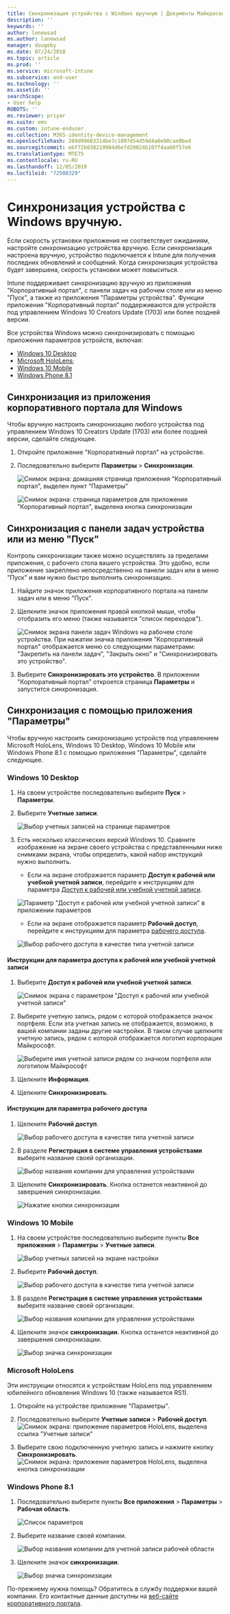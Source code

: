 ```yaml
---
title: Синхронизация устройства с Windows вручную | Документы Майкрософт
description: ''
keywords: ''
author: lenewsad
ms.author: lanewsad
manager: dougeby
ms.date: 07/24/2018
ms.topic: article
ms.prod: ''
ms.service: microsoft-intune
ms.subservice: end-user
ms.technology: ''
ms.assetid: ''
searchScope:
- User help
ROBOTS: ''
ms.reviewer: priyar
ms.suite: ems
ms.custom: intune-enduser
ms.collection: M365-identity-device-management
ms.openlocfilehash: 289d99603314be7c1097d54d59d4a0e90cae0bed
ms.sourcegitcommit: ebf72b038219904d6e7d20024b107f4aa68f57e6
ms.translationtype: MTE75
ms.contentlocale: ru-RU
ms.lasthandoff: 12/05/2019
ms.locfileid: "72508329"
---
```

# <a name="sync-your-windows-device-manually"></a>Синхронизация устройства с Windows вручную.

Если скорость установки приложения не соответствует ожиданиям, настройте синхронизацию устройства вручную. Если синхронизация настроена вручную, устройство подключается к Intune для получения последних обновлений и сообщений. Когда синхронизация устройства будет завершена, скорость установки может повыситься.

Intune поддерживает синхронизацию вручную из приложения "Корпоративный портал", с панели задач на рабочем столе или из меню "Пуск", а также из приложения "Параметры устройства". Функции приложения "Корпоративный портал" поддерживаются для устройств под управлением Windows 10 Creators Update (1703) или более поздней версии. 

Все устройства Windows можно синхронизировать с помощью приложения параметров устройств, включая:

* [Windows 10 Desktop](#windows-10-desktop)  
* [Microsoft HoloLens](#microsoft-hololens);   
* [Windows 10 Mobile](#windows-10-mobile)  
* [Windows Phone 8.1](#windows-phone-81)    

## <a name="sync-directly-from-company-portal-app-for-windows"></a>Синхронизация из приложения корпоративного портала для Windows
Чтобы вручную настроить синхронизацию любого устройства под управлением Windows 10 Creators Update (1703) или более поздней версии, сделайте следующее.

1. Откройте приложение "Корпоративный портал" на устройстве.

2. Последовательно выберите **Параметры** > **Синхронизации**.

    ![Снимок экрана: домашняя страница приложения "Корпоративный портал", выделен пункт "Параметры"](./media/RS1_homePage_settings_04.png)  
    
    ![Снимок экрана: страница параметров для приложения "Корпоративный портал", выделена кнопка синхронизации](./media/RS1_settingspage_sync05.png)  

## <a name="sync-from-device-taskbar-or-start-menu"></a>Синхронизация с панели задач устройства или из меню "Пуск"   

Контроль синхронизации также можно осуществлять за пределами приложения, с рабочего стола вашего устройства. Это удобно, если приложение закреплено непосредственно на панели задач или в меню "Пуск" и вам нужно быстро выполнить синхронизацию.  

1. Найдите значок приложения корпоративного портала на панели задач или в меню "Пуск".  
2. Щелкните значок приложения правой кнопкой мыши, чтобы отобразить его меню (также называется "список переходов").  

    ![Снимок экрана панели задач Windows на рабочем столе устройства. При нажатии значка приложения "Корпоративный портал" отображается меню со следующими параметрами: "Закрепить на панели задач", "Закрыть окно" и "Синхронизировать это устройство".](./media/sync-device-from-start-menu-1807.png)  

3. Выберите **Синхронизировать это устройство**. В приложении "Корпоративный портал" откроется страница **Параметры** и запустится синхронизация.  

## <a name="sync-from-settings-app"></a>Синхронизация с помощью приложения "Параметры" 
Чтобы вручную настроить синхронизацию устройств под управлением Microsoft HoloLens, Windows 10 Desktop, Windows 10 Mobile или Windows Phone 8.1 с помощью приложения "Параметры", сделайте следующее.  

### <a name="windows-10-desktop"></a>Windows 10 Desktop
1. На своем устройстве последовательно выберите **Пуск** > **Параметры**.

2. Выберите **Учетные записи**.

    ![Выбор учетных записей на странице параметров](./media/win10pc-sync-2-settings-accounts.png)  

3. Есть несколько классических версий Windows 10. Сравните изображение на экране своего устройства с представленными ниже снимками экрана, чтобы определить, какой набор инструкций нужно выполнить. 

    * Если на экране отображается параметр **Доступ к рабочей или учебной учетной записи**, перейдите к инструкциям для параметра [Доступ к рабочей или учебной учетной записи](#access-work-or-school-steps).

    ![Параметр "Доступ к рабочей или учебной учетной записи" в приложении параметров](./media/w10-enroll-rs1-connect-to-work-or-school.png)  

    * Если на экране отображается параметр **Рабочий доступ**, перейдите к инструкциям для параметра [рабочего доступа](#work-access-steps).  

    ![Выбор рабочего доступа в качестве типа учетной записи](./media/win10pc-sync-3-work-access.png)

#### <a name="access-work-or-school-steps"></a>Инструкции для параметра доступа к рабочей или учебной учетной записи

1. Выберите **Доступ к рабочей или учебной учетной записи**.

    ![Снимок экрана с параметром "Доступ к рабочей или учебной учетной записи"](./media/w10-enroll-rs1-connect-to-work-or-school.png)  

2. Выберите учетную запись, рядом с которой отображается значок портфеля. Если эта учетная запись не отображается, возможно, в вашей компании заданы другие настройки. В таком случае щелкните учетную запись, рядом с которой отображается логотип корпорации Майкрософт.

     ![Выберите имя учетной записи рядом со значком портфеля или логотипом Майкрософт](./media/win10pc-rs1-sync-info-button.png)

3. Щелкните **Информация**. 

4. Щелкните **Синхронизировать**. 

#### <a name="work-access-steps"></a>Инструкции для параметра рабочего доступа

1. Щелкните **Рабочий доступ**.

    ![Выбор рабочего доступа в качестве типа учетной записи](./media/win10pc-sync-3-work-access.png)

2. В разделе **Регистрация в системе управления устройствами** выберите название своей организации.

    ![Выбор названия компании для управления устройствами](./media/win10pc-sync-4-tap-com-name.png)

3. Щелкните **Синхронизировать**. Кнопка останется неактивной до завершения синхронизации.

    ![Нажатие кнопки синхронизации](./media/win10pc-sync-5-tap-sync.png)  


### <a name="windows-10-mobile"></a>Windows 10 Mobile

   1. На своем устройстве последовательно выберите пункты **Все приложения** > **Параметры** > **Учетные записи**.

       ![Выбор учетных записей на экране настройки](./media/win10m-sync-1-settings-accounts.png)

   2. Выберите **Рабочий доступ**.

       ![Выбор рабочего доступа в качестве типа учетной записи](./media/win10m-sync-2-work-access.png)

   3. В разделе **Регистрация в системе управления устройствами** выберите название своей организации.

       ![Выбор названия компании для управления устройствами](./media/win10m-sync-3-tap-comp-name.png)

   4. Щелкните значок **синхронизации**. Кнопка останется неактивной до завершения синхронизации.

       ![Выбор значка синхронизации](./media/win10m-sync-4-tap-sync.png)  
### <a name="microsoft-hololens"></a>Microsoft HoloLens  
Эти инструкции относятся к устройствам HoloLens под управлением юбилейного обновления Windows 10 (также называется RS1). 
1. Откройте на устройстве приложение "Параметры".  

2. Последовательно выберите **Учетные записи** > **Рабочий доступ**.  
    ![Снимок экрана: приложение параметров HoloLens, выделена ссылка "Учетные записи"](./media/RS1_holoLens_SettingsRS1_Accounts_06.png)  

3. Выберите свою подключенную учетную запись и нажмите кнопку **Синхронизировать**.  ![Снимок экрана: приложение параметров HoloLens, выделена кнопка синхронизации](./media/RS1_holoLens_SyncRS1_Sync_08.png)  

### <a name="windows-phone-81"></a>Windows Phone 8.1

1. Последовательно выберите пункты **Все приложения** > **Параметры** > **Рабочая область**.

    ![Список параметров](./media/wp81-1-sync-settings-workplace.png)

2. Выберите название своей компании.

    ![Выбор названия компании для учетной записи рабочей области](./media/wp81-2-sync-tap-compname.png)

3. Щелкните значок **синхронизации**.

    ![Выбор значка синхронизации](./media/wp81-3-sync-tap-sync-button.png)

По-прежнему нужна помощь? Обратитесь в службу поддержки вашей компании. Его контактные данные доступны на [веб-сайте корпоративного портала](https://go.microsoft.com/fwlink/?linkid=2010980).
